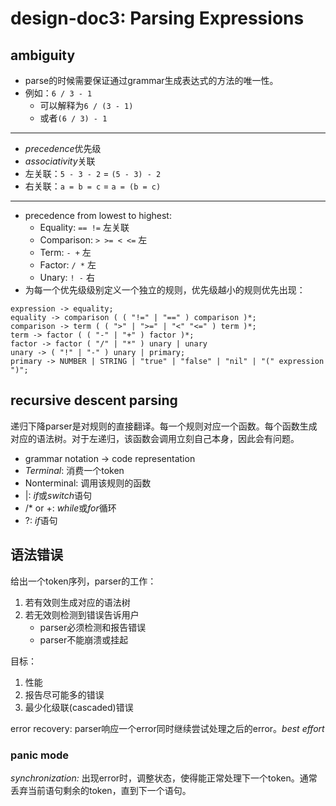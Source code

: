# design-doc3: Parsing Expressions

## ambiguity

+ parse的时候需要保证通过grammar生成表达式的方法的唯一性。
+ 例如：`6 / 3 - 1`
  + 可以解释为`6 / (3 - 1)`
  + 或者`(6 / 3) - 1`

---

+ *precedence*优先级
+  *associativity*关联
  + 左关联：`5 - 3 - 2` = `(5 - 3) - 2`
  + 右关联：`a = b = c` = `a = (b = c)`

---

+ precedence from lowest to highest:
  + Equality: `== !=` 左关联
  + Comparison: `> >= < <=` 左
  + Term: `- +` 左
  + Factor: `/ *` 左
  + Unary: `! -` 右
+ 为每一个优先级级别定义一个独立的规则，优先级越小的规则优先出现：

```
expression -> equality;
equality -> comparison ( ( "!=" | "==" ) comparison )*;
comparison -> term ( ( ">" | ">=" | "<" "<=" ) term )*;
term -> factor ( ( "-" | "+" ) factor )*;
factor -> factor ( "/" | "*" ) unary | unary
unary -> ( "!" | "-" ) unary | primary;
primary -> NUMBER | STRING | "true" | "false" | "nil" | "(" expression ")";
```

## recursive descent parsing

递归下降parser是对规则的直接翻译。每一个规则对应一个函数。每个函数生成对应的语法树。对于左递归，该函数会调用立刻自己本身，因此会有问题。

+ grammar notation -> code representation
+ *Terminal*: 消费一个token
+ Nonterminal: 调用该规则的函数
+ |: *if*或*switch*语句
+ /* or +: *while*或*for*循环
+ ?: *if*语句

## 语法错误

给出一个token序列，parser的工作：

1. 若有效则生成对应的语法树
2. 若无效则检测到错误告诉用户
    + parser必须检测和报告错误
    + parser不能崩溃或挂起

目标：

1. 性能
2. 报告尽可能多的错误
3. 最少化级联(cascaded)错误

error recovery: parser响应一个error同时继续尝试处理之后的error。*best effort*

### panic mode

*synchronization:* 出现error时，调整状态，使得能正常处理下一个token。通常丢弃当前语句剩余的token，直到下一个语句。

